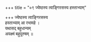 +++
title = "०९ ज्येष्ठस्य त्वाङ्गिरसस्य हस्ताभ्याम्"

+++
ज्येष्ठस्य त्वाङ्गिरसस्य  
हस्ताभ्याम् आ रभामहे ।  
यथासद् बहुधान्यम्  
अयक्ष्मं बहुपूरुषम् ॥